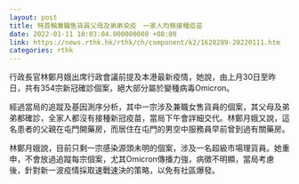 ```yaml
---
layout: post
title: 特首稱兼職售貨員父母及弟弟染疫　一家人均無接種疫苗
date: 2022-01-11 10:03:04.000000000 +08:00
link: https://news.rthk.hk/rthk/ch/component/k2/1628289-20220111.htm
categories: rthk
---
```


行政長官林鄭月娥出席行政會議前提及本港最新疫情，她說，由上月30日至昨日，共有354宗新冠確診個案，絕大部分屬於變種病毒Omicron。

經過當局的追蹤及基因測序分析，其中一宗涉及兼職女售貨員的個案，其父母及弟弟都確診，全家人都沒有接種新冠疫苗，當局下午會詳細交代。林鄭月娥又說，這名患者的父親在屯門開藥房，而居住在屯門的男空中服務員早前曾到過有關藥房。

林鄭月娥說，目前只剩一宗感染源頭未明的個案，涉及一名超級市場理貨員。她重申，不會放過追蹤每宗個案，尤其Omicron傳播力強，病徵不明顯，當局考慮後，針對新一波疫情採取速戰速決的策略，以免有社區爆發。

